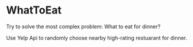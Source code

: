 # WhatToEat
Try to solve the most complex problem: What to eat for dinner?


Use Yelp Api to randomly choose nearby high-rating restuarant for dinner.
